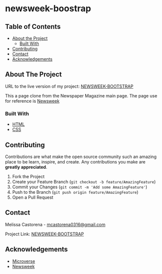 # newsweek-boostrap

## Table of Contents
* [About the Project](#about-the-project)
  * [Built With](#built-with)
* [Contributing](#contributing)
* [Contact](#contact)
* [Acknowledgements](#acknowledgements)

<!-- ABOUT THE PROJECT -->
## About The Project


URL to the live version of my project: [NEWSWEEK-BOOTSTRAP](https://rawcdn.githack.com/mcastorena0316/newsweek-boostrap/tree/developer-branch)

This a page clone from the Newspaper Magazine main page. The page use for reference is [Newsweek](https://www.newsweek.com/)

### Built With

* [HTML](https://github.com/mcastorena0316/newsweek-boostrap/blob/developer-branch/index.html)
* [CSS](https://github.com/mcastorena0316/newsweek-boostrap/blob/developer-branch/style.css)

## Contributing

Contributions are what make the open source community such an amazing place to be learn, inspire, and create. Any contributions you make are **greatly appreciated**.

1. Fork the Project
2. Create your Feature Branch (`git checkout -b feature/AmazingFeature`)
3. Commit your Changes (`git commit -m 'Add some AmazingFeature'`)
4. Push to the Branch (`git push origin feature/AmazingFeature`)
5. Open a Pull Request


<!-- CONTACT -->
## Contact

Melissa Castorena - mcastorena0316@gmail.com


Project Link: [NEWSWEEK-BOOTSTRAP](https://github.com/mcastorena0316/newsweek-boostrap/tree/developer-branch)



<!-- ACKNOWLEDGEMENTS -->
## Acknowledgements

* [Microverse](https://www.microverse.org/)
* [Newsweek](https://www.newsweek.com//)








